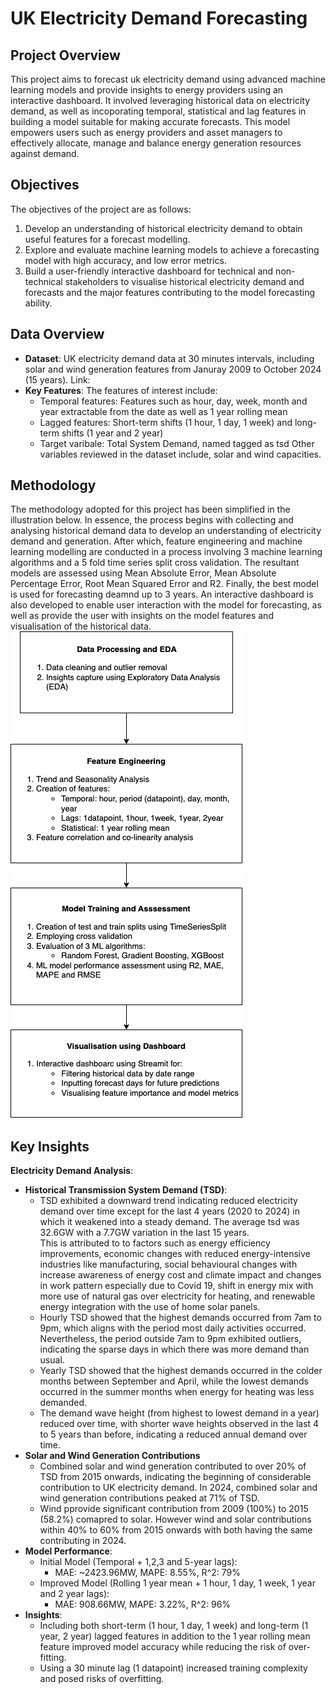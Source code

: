 UK Electricity Demand Forecasting
==============================

Project Overview
-------------------
This project aims to forecast uk electricity demand using advanced machine learning models and provide insights to energy providers using an interactive dashboard. 
It involved leveraging historical data on electricity demand, as well as incoporating temporal, statistical and lag features in building a model suitable for making accurate forecasts. This model empowers users such as energy providers and asset managers to effectively allocate, manage and balance energy generation resources against demand.  

Objectives
------------
The objectives of the project are as follows:
1. Develop an understanding of historical electricity demand to obtain useful features for a forecast modelling.
2. Explore and evaluate machine learning models to achieve a forecasting model with high accuracy, and low error metrics.
3. Build a user-friendly interactive dashboard for technical and non-technical stakeholders to visualise historical electricity demand and forecasts and the major features contributing to the model forecasting ability.

Data Overview
-------------
- **Dataset**: UK electricity demand data at 30 minutes intervals, including solar and wind generation features from Januray 2009 to October 2024 (15 years). Link:
- **Key Features**: The features of interest include:
    - Temporal features: Features such as hour, day, week, month and year extractable from the date as well as 1 year rolling mean
    - Lagged features: Short-term shifts (1 hour, 1 day, 1 week) and long-term shifts (1 year and 2 year)
    - Target varibale: Total System Demand, named tagged as tsd 
Other variables reviewed in the dataset include, solar and wind capacities. 

Methodology
------------
The methodology adopted for this project has been simplified in the illustration below. In essence, the process begins with collecting and analysing historical demand data to develop an understanding of electricity demand and generation. After which, feature engineering and machine learning modelling are conducted in a process involving 3 machine learning algorithms and a 5 fold time series split cross validation. The resultant models are assessed using Mean Absolute Error, Mean Absolute Percentage Error, Root Mean Squared Error and R2. Finally, the best model is used for forecasting deamnd up to 3 years. An interactive dashboard is also developed to enable user interaction with the model for forecasting, as well as provide the user with insights on the model features and visualisation of the historical data. <br>
![Alt text](./reports/figures/project_workflow.png)

Key Insights 
-------------
**Electricity Demand Analysis**:
- **Historical Transmission System Demand (TSD)**:
    - TSD exhibited a downward trend indicating reduced electricity demand over time except for the last 4 years (2020 to 2024) in which it weakened into a steady demand. The average tsd was 32.6GW with a 7.7GW variation in the last 15 years. <br>This is attributed to to factors such as energy efficiency improvements, economic changes with reduced energy-intensive industries like manufacturing, social behavioural changes with increase awareness of energy cost and climate impact and changes in work pattern especially due to Covid 19, shift in energy mix with more use of natural gas over electricity for heating, and renewable energy integration with the use of home solar panels. 
    - Hourly TSD showed that the highest demands occurred from 7am to 9pm, which aligns with the period most daily activities occurred. Nevertheless, the period outside 7am to 9pm exhibited outliers, indicating the sparse days in which there was more demand than usual.
    - Yearly TSD showed that the highest demands occurred in the colder months between September and April, while the lowest demands occurred in the summer months when energy for heating was less demanded. 
    - The demand wave height (from highest to lowest demand in a year) reduced over time, with shorter wave heights observed in the last 4 to 5 years than before, indicating a reduced annual demand over time.
- **Solar and Wind Generation Contributions**
    - Combined solar and wind generation contributed to over 20% of TSD from 2015 onwards, indicating the beginning of considerable contribution to UK electricity demand. In 2024, combined solar and wind generation contributions peaked at 71% of TSD.
    - Wind pprovide significant contribution from 2009 (100%) to 2015 (58.2%) comapred to solar. However wind and solar contributions within 40% to 60% from 2015 onwards with both having the same contributing in 2024. 
- **Model Performance**:
    - Initial Model (Temporal + 1,2,3 and 5-year lags):
      - MAE: ~2423.96MW, MAPE: 8.55%, R^2: 79%
    - Improved Model (Rolling 1 year mean + 1 hour, 1 day, 1 week, 1 year and 2 year lags):
      - MAE: 908.66MW, MAPE: 3.22%, R^2: 96%
- **Insights**:
    - Including both short-term (1 hour, 1 day, 1 week) and long-term (1 year, 2 year) lagged features in addition to the 1 year rolling mean feature improved model accuracy while reducing the risk of over-fitting.
    - Using a 30 minute lag (1 datapoint) increased training complexity and posed risks of overfitting.   

